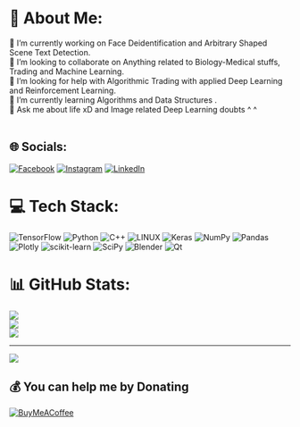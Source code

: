 # 💫 About Me:
🔭 I’m currently working on Face Deidentification and Arbitrary Shaped Scene Text Detection.<br>👯 I’m looking to collaborate on Anything related to Biology-Medical stuffs, Trading and Machine Learning.<br>🤝 I’m looking for help with Algorithmic Trading with applied Deep Learning and Reinforcement Learning.<br>🌱 I’m currently learning Algorithms and Data Structures .<br>💬 Ask me about life xD and Image related Deep Learning doubts ^ ^ <br><br>


## 🌐 Socials:
[![Facebook](https://img.shields.io/badge/Facebook-%231877F2.svg?logo=Facebook&logoColor=white)](https://facebook.com/100054238064238) [![Instagram](https://img.shields.io/badge/Instagram-%23E4405F.svg?logo=Instagram&logoColor=white)](https://instagram.com/still_sagar) [![LinkedIn](https://img.shields.io/badge/LinkedIn-%230077B5.svg?logo=linkedin&logoColor=white)](https://linkedin.com/in/sagar-srivastava-8baa231bb) 

# 💻 Tech Stack:
![TensorFlow](https://img.shields.io/badge/TensorFlow-%23FF6F00.svg?style=for-the-badge&logo=TensorFlow&logoColor=white) ![Python](https://img.shields.io/badge/python-3670A0?style=for-the-badge&logo=python&logoColor=ffdd54) ![C++](https://img.shields.io/badge/c++-%2300599C.svg?style=for-the-badge&logo=c%2B%2B&logoColor=white) ![LINUX](https://img.shields.io/badge/Linux-FCC624?style=for-the-badge&logo=linux&logoColor=black) ![Keras](https://img.shields.io/badge/Keras-%23D00000.svg?style=for-the-badge&logo=Keras&logoColor=white) ![NumPy](https://img.shields.io/badge/numpy-%23013243.svg?style=for-the-badge&logo=numpy&logoColor=white) ![Pandas](https://img.shields.io/badge/pandas-%23150458.svg?style=for-the-badge&logo=pandas&logoColor=white) ![Plotly](https://img.shields.io/badge/Plotly-%233F4F75.svg?style=for-the-badge&logo=plotly&logoColor=white) ![scikit-learn](https://img.shields.io/badge/scikit--learn-%23F7931E.svg?style=for-the-badge&logo=scikit-learn&logoColor=white) ![SciPy](https://img.shields.io/badge/SciPy-%230C55A5.svg?style=for-the-badge&logo=scipy&logoColor=%white) ![Blender](https://img.shields.io/badge/blender-%23F5792A.svg?style=for-the-badge&logo=blender&logoColor=white) ![Qt](https://img.shields.io/badge/Qt-%23217346.svg?style=for-the-badge&logo=Qt&logoColor=white)
# 📊 GitHub Stats:
![](https://github-readme-stats.vercel.app/api?username=Frozensun47&theme=dark&hide_border=false&include_all_commits=true&count_private=true)<br/>
![](https://github-readme-streak-stats.herokuapp.com/?user=Frozensun47&theme=dark&hide_border=false)<br/>
![](https://github-readme-stats.vercel.app/api/top-langs/?username=Frozensun47&theme=dark&hide_border=false&include_all_commits=true&count_private=true&layout=compact)

---
[![](https://visitcount.itsvg.in/api?id=Frozensun47&icon=0&color=1)](https://visitcount.itsvg.in)

  ## 💰 You can help me by Donating
  [![BuyMeACoffee](https://img.shields.io/badge/Buy%20Me%20a%20Coffee-ffdd00?style=for-the-badge&logo=buy-me-a-coffee&logoColor=black)](https://buymeacoffee.com/frozensun) 

  
<!-- Proudly created with GPRM ( https://gprm.itsvg.in ) -->
